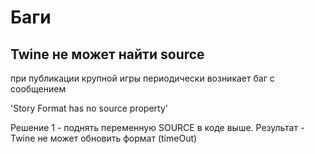 # Баги

## Twine не может найти source

при публикации крупной игры периодически возникает баг с сообщением

'Story Format has no source property'

Решение 1 - поднять переменную SOURCE в коде выше.
Результат - Twine не может обновить формат (timeOut)
